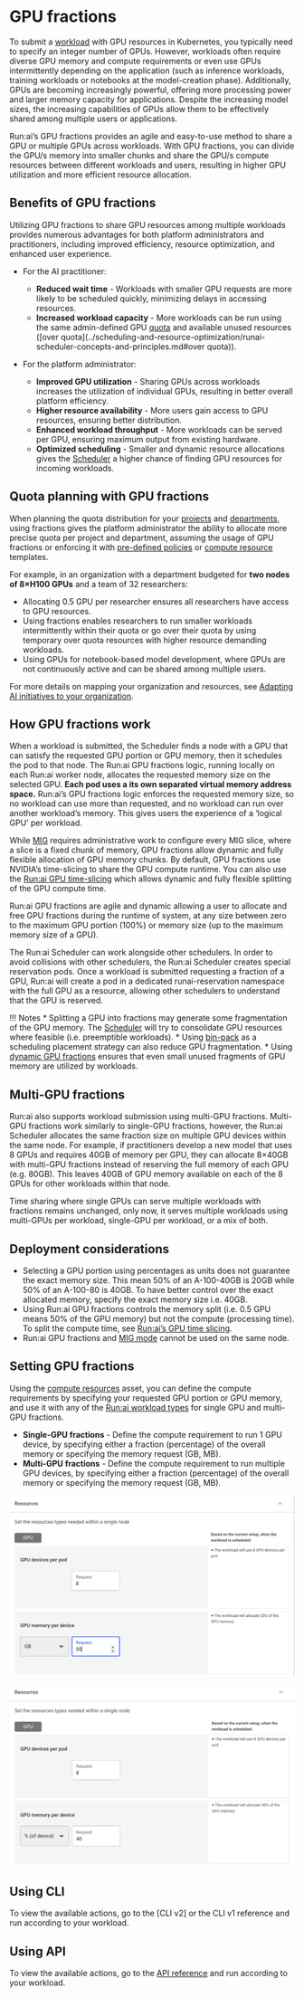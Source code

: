 # GPU fractions

To submit a [workload](../workloads-in-runai/workloads.md) with GPU resources in Kubernetes, you typically need to specify an integer number of GPUs. However, workloads often require diverse GPU memory and compute requirements or even use GPUs intermittently depending on the application (such as inference workloads, training workloads or notebooks at the model-creation phase).  Additionally, GPUs are becoming increasingly powerful, offering more processing power and larger memory capacity for applications. Despite the increasing model sizes, the increasing capabilities of GPUs allow them to be effectively shared among multiple users or applications.

Run:ai’s GPU fractions provides an agile and easy-to-use method to share a GPU or multiple GPUs across workloads. With GPU fractions, you can divide the GPU/s memory into smaller chunks and share the GPU/s compute resources between different workloads and users, resulting in higher GPU utilization and more efficient resource allocation.

## Benefits of GPU fractions

Utilizing GPU fractions to share GPU resources among multiple workloads provides numerous advantages for both platform administrators and practitioners, including improved efficiency, resource optimization, and enhanced user experience.

* For the AI practitioner:
  * **Reduced wait time** - Workloads with smaller GPU requests are more likely to be scheduled quickly, minimizing delays in accessing resources.
  * **Increased workload capacity** - More workloads can be run using the same admin-defined GPU [quota](../scheduling-and-resource-optimization/runai-scheduler-concepts-and-principles.md#quota) and available unused resources ([over quota](../scheduling-and-resource-optimization/runai-scheduler-concepts-and-principles.md#over quota)).

* For the platform administrator:
  * **Improved GPU utilization** -  Sharing GPUs across workloads increases the utilization of individual GPUs, resulting in better overall platform efficiency.
  * **Higher resource availability** - More users gain access to GPU resources, ensuring better distribution.
  * **Enhanced workload throughput** -  More workloads can be served per GPU, ensuring maximum output from existing hardware.
  * **Optimized scheduling** - Smaller and dynamic resource allocations gives the [Scheduler](../scheduling-and-resource-optimization/runai-scheduler-concepts-and-principles.md) a higher chance of finding GPU resources for incoming workloads.

## Quota planning with GPU fractions

When planning the quota distribution for your [projects](../manage-ai-initiatives/managing-your-organization/projects.md) and [departments](../manage-ai-initiatives/managing-your-organization/departments.md), using fractions gives the platform administrator the ability to allocate more precise quota per project and department, assuming the usage of GPU fractions or enforcing it with [pre-defined policies](../policies/policy-yaml-reference.md) or [compute resource](../workloads-in-runai/workload-assets/compute-resources.md) templates. 

For example, in an organization with a department budgeted for **two nodes of 8×H100 GPUs** and a team of 32 researchers:
* Allocating 0.5 GPU per researcher ensures all researchers have access to GPU resources. 
* Using fractions enables researchers to run smaller workloads intermittently within their quota or go over their quota by using temporary over quota resources with higher resource demanding workloads.
* Using GPUs for notebook-based model development, where GPUs are not continuously active and can be shared among multiple users.

For more details on mapping your organization and resources, see [Adapting AI initiatives to your organization](../manage-ai-initiatives/adapting-ai-initiatives.md).

## How GPU fractions work

When a workload is submitted, the Scheduler finds a node with a GPU that can satisfy the requested GPU portion or GPU memory, then it schedules the pod to that node. The Run:ai GPU fractions logic, running locally on each Run:ai worker node, allocates the requested memory size on the selected GPU. **Each pod uses a its own separated virtual memory address space.** Run:ai’s GPU fractions logic enforces the requested memory size, so no workload can use more than requested, and no workload can run over another workload’s memory. This gives users the experience of a ‘logical GPU’ per workload. 

While [MIG](../manage-ai-initiatives/managing-your-resources/configuring-mig-profiles.md) requires administrative work to configure every MIG slice, where a slice is a fixed chunk of memory, GPU fractions allow dynamic and fully flexible allocation of GPU memory chunks. By default, GPU fractions use NVIDIA’s time-slicing to share the GPU compute runtime. You can also use the [Run:ai GPU time-slicing](./gpu-time-slicing.md) which allows dynamic and fully flexible splitting of the GPU compute time. 

Run:ai GPU fractions are agile and dynamic allowing a user to allocate and free GPU fractions during the runtime of system, at any size between zero to the maximum GPU portion (100%) or memory size (up to the maximum memory size of a GPU).

The Run:ai Scheduler can work alongside other schedulers. In order to avoid collisions with other schedulers, the Run:ai Scheduler creates special reservation pods. Once a workload is submitted requesting a fraction of a GPU, Run:ai will create a pod in a dedicated runai-reservation namespace with the full GPU as a resource, allowing other schedulers to understand that the GPU is reserved.

!!! Notes
    * Splitting a GPU into fractions may generate some fragmentation of the GPU memory. The [Scheduler](../scheduling-and-resource-optimization/how-the-scheduler-works.md) will try to consolidate GPU resources where feasible (i.e. preemptible workloads).
    * Using [bin-pack](../manage-ai-initiatives/managing-your-resources/node-pools.md#adding-a-new-node-pool) as a scheduling placement strategy can also reduce GPU fragmentation.
    * Using [dynamic GPU fractions](./dynamic-gpu-fractions.md) ensures that even small unused fragments of GPU memory are utilized by workloads. 

## Multi-GPU fractions

Run:ai also supports workload submission using multi-GPU fractions. Multi-GPU fractions work similarly to single-GPU fractions, however, the Run:ai Scheduler allocates the same fraction size on multiple GPU devices within the same node. For example, if practitioners  develop a new model that uses 8 GPUs and requires 40GB of memory per GPU, they can allocate 8×40GB with multi-GPU fractions instead of reserving the full memory of each GPU (e.g. 80GB). This leaves 40GB of GPU memory available on each of the 8 GPUs for other workloads within that node. 

Time sharing where single GPUs can serve multiple workloads with fractions remains unchanged, only now, it serves multiple workloads using multi-GPUs per workload, single-GPU per workload, or a mix of both.

## Deployment considerations

* Selecting a GPU portion using percentages as units does not guarantee the exact memory size. This mean 50% of an A-100-40GB is 20GB while 50% of an A-100-80 is 40GB. To have better control over the exact allocated memory, specify the exact memory size i.e. 40GB.
* Using Run:ai GPU fractions controls the memory split (i.e. 0.5 GPU means 50% of the GPU memory) but not the compute (processing time). To split the compute time, see [Run:ai’s GPU time slicing](./gpu-time-slicing.md).
* Run:ai GPU fractions and [MIG mode](../manage-ai-initiatives/managing-your-resources/configuring-mig-profiles.md) cannot be used on the same node.

## Setting GPU fractions

Using the [compute resources](../workloads-in-runai/workload-assets/compute-resources.md) asset, you can define the compute requirements by specifying your requested GPU portion or GPU memory, and use it with any of the [Run:ai workload types](../workloads-in-runai/workload-types.md) for single GPU and multi-GPU fractions.

* **Single-GPU fractions** - Define the compute requirement to run 1 GPU device, by specifying either a fraction (percentage) of the overall memory or specifying the memory request (GB, MB).
* **Multi-GPU fractions** - Define the compute requirement to run multiple GPU devices, by specifying either a fraction (percentage) of the overall memory or specifying the memory request (GB, MB). 

![](img/fractions-example1.png)

![](img/fractions-example2.png)


## Using CLI

To view the available actions, go to the [CLI v2] or the CLI v1 reference and run according to your workload.

## Using API

To view the available actions, go to the [API reference](https://api-docs.run.ai/) and run according to your workload.